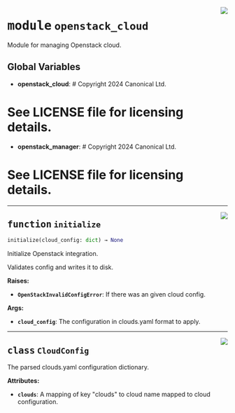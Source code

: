 <!-- markdownlint-disable -->

<a href="../src/openstack_cloud/__init__.py#L0"><img align="right" style="float:right;" src="https://img.shields.io/badge/-source-cccccc?style=flat-square"></a>

# <kbd>module</kbd> `openstack_cloud`
Module for managing Openstack cloud. 

**Global Variables**
---------------
- **openstack_cloud**: # Copyright 2024 Canonical Ltd.
# See LICENSE file for licensing details.

- **openstack_manager**: # Copyright 2024 Canonical Ltd.
# See LICENSE file for licensing details.


---

<a href="../src/openstack_cloud/__init__.py#L62"><img align="right" style="float:right;" src="https://img.shields.io/badge/-source-cccccc?style=flat-square"></a>

## <kbd>function</kbd> `initialize`

```python
initialize(cloud_config: dict) → None
```

Initialize Openstack integration. 

Validates config and writes it to disk. 



**Raises:**
 
 - <b>`OpenStackInvalidConfigError`</b>:  If there was an given cloud config. 



**Args:**
 
 - <b>`cloud_config`</b>:  The configuration in clouds.yaml format to apply. 


---

<a href="../src/openstack_cloud/__init__.py#L20"><img align="right" style="float:right;" src="https://img.shields.io/badge/-source-cccccc?style=flat-square"></a>

## <kbd>class</kbd> `CloudConfig`
The parsed clouds.yaml configuration dictionary. 



**Attributes:**
 
 - <b>`clouds`</b>:  A mapping of key "clouds" to cloud name mapped to cloud configuration. 





